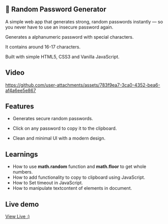 ## 🔐 Random Password Generator
A simple web app that generates strong, random passwords instantly — so you never have to use an insecure password again.

Generates a alphanumeric password with special characters.

It contains around 16-17 characters.

Built with simple HTML5, CSS3 and Vanilla JavaScript.

## Video


https://github.com/user-attachments/assets/783f9ea7-3ca0-4352-bea6-af4a6ee5e867


## Features
- Generates secure random passwords.

- Click on any password to copy it to the clipboard.

- Clean and minimal UI with a modern design.

## Learnings

- How to use **math.random** function and **math.floor** to get whole numbers.
- How to add functionality to copy to clipboard using JavaScript.
- How to Set timeout in JavaScript.
- How to manipulate textcontent of elements in document.


## Live demo

[ View Live  :)](https://gmarav05.github.io/password-generator/)
 
